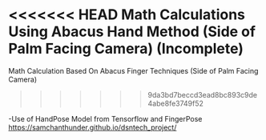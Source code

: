 <<<<<<< HEAD
Math Calculations Using Abacus Hand Method (Side of Palm Facing Camera) (Incomplete)
=======
Math Calculation Based On Abacus Finger Techniques (Side of Palm Facing Camera)
>>>>>>> 9da3bd7beccd3ead8bc893c9de4abe8fe3749f52

-Use of HandPose Model from Tensorflow and FingerPose
https://samchanthunder.github.io/dsntech_project/
